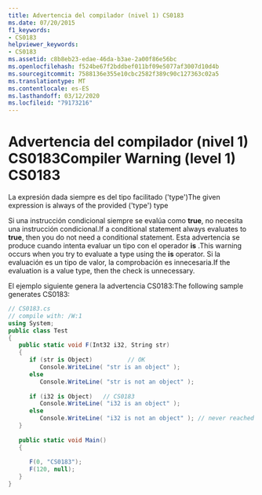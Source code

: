 ```yaml
---
title: Advertencia del compilador (nivel 1) CS0183
ms.date: 07/20/2015
f1_keywords:
- CS0183
helpviewer_keywords:
- CS0183
ms.assetid: c8b8eb23-edae-46da-b3ae-2a00f86e56bc
ms.openlocfilehash: f524be67f2bddbef011bf09e5077af3007d10d4b
ms.sourcegitcommit: 7588136e355e10cbc2582f389c90c127363c02a5
ms.translationtype: MT
ms.contentlocale: es-ES
ms.lasthandoff: 03/12/2020
ms.locfileid: "79173216"
---
```

# <a name="compiler-warning-level-1-cs0183"></a><span data-ttu-id="8a6c3-102">Advertencia del compilador (nivel 1) CS0183</span><span class="sxs-lookup"><span data-stu-id="8a6c3-102">Compiler Warning (level 1) CS0183</span></span>
<span data-ttu-id="8a6c3-103">La expresión dada siempre es del tipo facilitado ('type')</span><span class="sxs-lookup"><span data-stu-id="8a6c3-103">The given expression is always of the provided ('type') type</span></span>  
  
 <span data-ttu-id="8a6c3-104">Si una instrucción condicional siempre se evalúa como **true**, no necesita una instrucción condicional.</span><span class="sxs-lookup"><span data-stu-id="8a6c3-104">If a conditional statement always evaluates to **true**, then you do not need a conditional statement.</span></span> <span data-ttu-id="8a6c3-105">Esta advertencia se produce cuando intenta evaluar un tipo con el operador **is** .</span><span class="sxs-lookup"><span data-stu-id="8a6c3-105">This warning occurs when you try to evaluate a type using the **is** operator.</span></span> <span data-ttu-id="8a6c3-106">Si la evaluación es un tipo de valor, la comprobación es innecesaria.</span><span class="sxs-lookup"><span data-stu-id="8a6c3-106">If the evaluation is a value type, then the check is unnecessary.</span></span>  
  
 <span data-ttu-id="8a6c3-107">El ejemplo siguiente genera la advertencia CS0183:</span><span class="sxs-lookup"><span data-stu-id="8a6c3-107">The following sample generates CS0183:</span></span>  
  
```csharp  
// CS0183.cs  
// compile with: /W:1  
using System;  
public class Test  
{  
   public static void F(Int32 i32, String str)  
   {  
      if (str is Object)          // OK  
         Console.WriteLine( "str is an object" );  
      else  
         Console.WriteLine( "str is not an object" );  
  
      if (i32 is Object)   // CS0183  
         Console.WriteLine( "i32 is an object" );  
      else  
         Console.WriteLine( "i32 is not an object" ); // never reached  
   }  
  
   public static void Main()  
   {  
  
      F(0, "CS0183");  
      F(120, null);
   }  
}  
```
